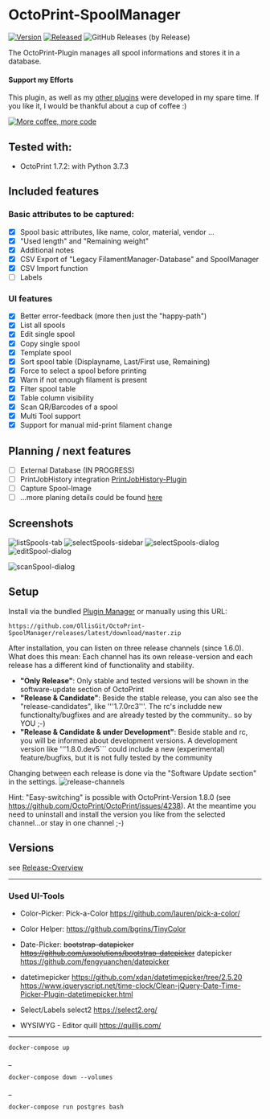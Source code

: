 # OctoPrint-SpoolManager

[![Version](https://img.shields.io/badge/dynamic/json.svg?color=brightgreen&label=version&url=https://api.github.com/repos/OllisGit/OctoPrint-SpoolManager/releases&query=$[0].name)]()
[![Released](https://img.shields.io/badge/dynamic/json.svg?color=brightgreen&label=released&url=https://api.github.com/repos/OllisGit/OctoPrint-SpoolManager/releases&query=$[0].published_at)]()
![GitHub Releases (by Release)](https://img.shields.io/github/downloads/OllisGit/OctoPrint-SpoolManager/latest/total.svg)

The OctoPrint-Plugin manages all spool informations and stores it in a database.

#### Support my Efforts

This plugin, as well as my [other plugins](https://github.com/OllisGit/) were developed in my spare time.
If you like it, I would be thankful about a cup of coffee :)

[![More coffee, more code](https://img.shields.io/badge/Donate-PayPal-green.svg)](https://www.paypal.com/cgi-bin/webscr?cmd=_s-xclick&hosted_button_id=6SW5R6ZUKLB5E&source=url)

## Tested with:
- OctoPrint 1.7.2:  with Python 3.7.3

## Included features

### Basic attributes to be captured:
- [X] Spool basic attributes, like name,  color, material, vendor ...
- [X] "Used length" and "Remaining weight"
- [X] Additional notes
- [X] CSV Export of "Legacy FilamentManager-Database" and SpoolManager
- [X] CSV Import function
- [ ] Labels

### UI features
- [X] Better error-feedback (more then just the "happy-path")
- [X] List all spools
- [X] Edit single spool
- [X] Copy single spool
- [X] Template spool
- [X] Sort spool table (Displayname, Last/First use, Remaining)
- [X] Force to select a spool before printing
- [X] Warn if not enough filament is present
- [X] Filter spool table
- [X] Table column visibility
- [X] Scan QR/Barcodes of a spool
- [X] Multi Tool support
- [X] Support for manual mid-print filament change

## Planning / next features
- [ ] External Database (IN PROGRESS)
- [ ] PrintJobHistory integration [PrintJobHistory-Plugin](https://github.com/OllisGit/OctoPrint-PrintJobHistory)
- [ ] Capture Spool-Image
- [ ] ...more planing details could be found [here](https://github.com/OllisGit/OctoPrint-SpoolManager/projects/1)

## Screenshots
<!---
![plugin-settings](screenshots/plugin-settings.png "Plugin-Settings")
![plugin-tab](screenshots/plugin-tab.png "Plugin-Tab")
-->
![listSpools-tab](screenshots/listSpools-tab.png "ListSpools-Tab")
![selectSpools-sidebar](screenshots/selectSpool-sidebar.png "SelectSpool-Sidebar")
![selectSpools-dialog](screenshots/selectSpool-dialog.png "SelectSpool-Dialog")
![editSpool-dialog](screenshots/editSpool-dialog.png "EditSpool-Dialog")

![scanSpool-dialog](screenshots/scanSpool-dialog.png "ScanSpool-Dialog")

## Setup
Install via the bundled [Plugin Manager](http://docs.octoprint.org/en/master/bundledplugins/pluginmanager.html)
or manually using this URL:

    https://github.com/OllisGit/OctoPrint-SpoolManager/releases/latest/download/master.zip

After installation, you can listen on three release channels (since 1.6.0).
What does this mean: Each channel has its own release-version and each release has a different kind of functionality and stability.

- **"Only Release"**: Only stable and tested versions will be shown in the software-update section of OctoPrint
- **"Release & Candidate"**: Beside the stable release, you can also see the "release-candidates", like '''1.7.0rc3'''.
  The rc's includde new functionalty/bugfixes and are already tested by the community.. so by YOU ;-)
- **"Release & Candidate & under Development"**: Beside stable and rc, you will be informed about development versions.
  A development version like '''1.8.0.dev5``` could include a new (experimental) feature/bugfixs, but it is not fully tested by the community

Changing between each release is done via the "Software Update section" in the settings.
![release-channels](screenshots/release-channels.png "Release channels")

Hint: "Easy-switching" is possible with OctoPrint-Version 1.8.0 (see https://github.com/OctoPrint/OctoPrint/issues/4238).
At the meantime you need to uninstall and install the version you like from the selected channel...or stay in one channel ;-)


## Versions

see [Release-Overview](https://github.com/OllisGit/OctoPrint-SpoolManager/releases/)

---

### Used UI-Tools
* Color-Picker:
Pick-a-Color https://github.com/lauren/pick-a-color/
* Color Helper:
https://github.com/bgrins/TinyColor
* Date-Picker:
~~bootstrap-datapicker https://github.com/uxsolutions/bootstrap-datepicker~~
datepicker https://github.com/fengyuanchen/datepicker

* datetimepicker
 https://github.com/xdan/datetimepicker/tree/2.5.20
https://www.jqueryscript.net/time-clock/Clean-jQuery-Date-Time-Picker-Plugin-datetimepicker.html

* Select/Labels
select2 https://select2.org/

* WYSIWYG - Editor
quill https://quilljs.com/

------
    docker-compose up
_

    docker-compose down --volumes
_

    docker-compose run postgres bash

